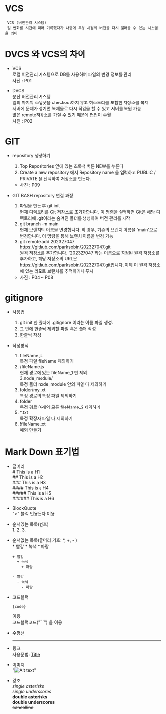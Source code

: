 # VCS
	 VCS (버전관리 시스템)
	 일 변화를 시간에 따라 기록했다가 나중에 특정 시점의 버전을 다시 불러올 수 있는 시스템을 의미


# DVCS 와 VCS의 차이
* VCS    
	 로컬 버전관리 시스템으로 DB를 사용하여 파일의 변경 정보를 관리    
	 사진 : P01
     
* DVCS        
	 분산 버전관리 시스템       
	 일의 마지막 스냅샷을 checkout하지 않고 히스토리를 포함한 저장소를 복제       
	 서버에 문제가 생기면 복제물로 다시 작업을 할 수 있고 서버를 복원 가능       
	 많은 remote저장소를 가질 수 있기 떄문에 협업이 수월       
	 사진 : P02              
       
       
# GIT       
* repository 생성하기       
	1. Top Repositories 옆에 있는 초록색 버튼 NEW를 누른다.        
	2. Create a new repository 에서 Repository name
을 입력하고 PUBLIC / PRIVATE 을 선택하여 저장소를 만든다.       
	* 사진 : P09       
       
* GIT BASH repository 연결 과정       
	1. 파일을 만든 후 git init       
	  현재 디렉토리를 Git 저장소로 초기화합니다. 이 명령을 실행하면 Git은 해당 디렉토리에 .git이라는 숨겨진 폴더를 생성하여 버전 관리를 시작       
	2. git branch -m main       
	  현재 브랜치의 이름을 변경합니다. 이 경우, 기존의 브랜치 이름을 'main'으로 변경합니다. 이 명령을 통해 브랜치 이름을 변경 가능       
	3. git remote add 202327047 https://github.com/parksobin/202327047.git       
	  원격 저장소를 추가합니다. '202327047'라는 이름으로 지정된 원격 저장소를 추가하고, 해당 저장소의 URL은 https://github.com/parksobin/202327047.git입니다. 이제 이 원격 저장소에 있는 리모트 브랜치를 추적하거나 푸시        
	* 사진 : P04 ~ P08       
       
       
# gitignore        
* 사용법       
	1. git init 한 폴더에 .gitignore 이라는 이름 파일 생성.       
	2. 그 안에 한줄씩 제외할 파일 혹은 폴더 작성       
	3. 한줄씩 작성       
       
* 작성방식       
	1. fileName.js       
	특정 파일 fileName 제외하기       
	2. /fileName.js       
	현재 경로에 있는 fileName_1 만 제외       
	3.node_module/       
	특정 폴더 node_module 안의 파일 다 제외하기       
	4. folder/my.txt       
	특정 경로의 특정 파일 제외하기       
	5. folder       
	특정 경로 아래의 모든 fileName_2 제외하기       
	6. *.txt       
	특정 확장자 파일 다 제외하기       
	7. !fileName.txt       
	예외 만들기       
       
       
# Mark Down 표기법       
* 글머리       
	  # This is a H1       
	  ## This is a H2       
	  ### This is a H3       
	  #### This is a H4       
	  ##### This is a H5       
	  ###### This is a H6       
       
* BlockQuote       
	  ">" 블럭 인용문자 이용       
       
* 순서있는 목록(번호)       
	  1. 2. 3.       
       
* 순서없는 목록(글머리 기호: *, +, - )       
	  * 빨강
	    * 녹색
	      * 파랑

	  + 빨강
	    + 녹색
	      + 파랑

	  - 빨강
	    - 녹색
	      - 파랑	  	  
       
* 코드블럭       
	  <pre><code>{code}</code></pre>이용       
	  코드블럭코드("```") 을 이용       
       
* 수평선       
	  <hr/>       
       
* 링크       
	  사용문법: [Title](link)       
       
* 이미지        
	  "![Alt text](/path/to/img.jpg)"       
       
* 강조       
	  *single asterisks*       
	  _single underscores_       
	  **double asterisks**       
	  __double underscores__       
	  ~~cancelline~~       


